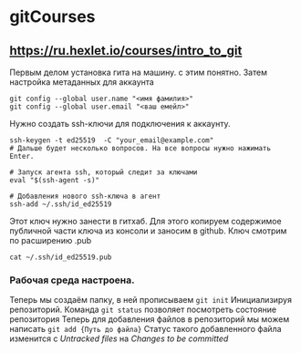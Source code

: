 # gitCourses

## https://ru.hexlet.io/courses/intro_to_git

 Первым делом установка гита на машину. с этим понятно.
 Затем настройка метаданных для аккаунта
``` 
git config --global user.name "<имя фамилия>"
git config --global user.email "<ваш емейл>" 
```
 Нужно создать ssh-ключи для подключения к аккаунту. 
```
ssh-keygen -t ed25519  -C "your_email@example.com"
# Дальше будет несколько вопросов. На все вопросы нужно нажимать Enter.

# Запуск агента ssh, который следит за ключами
eval "$(ssh-agent -s)"

# Добавления нового ssh-ключа в агент
ssh-add ~/.ssh/id_ed25519
```

Этот ключ нужно занести в гитхаб. Для этого копируем содержимое публичной части ключа из консоли и заносим в github. Ключ смотрим по расширению .pub
```
cat ~/.ssh/id_ed25519.pub
```
### Рабочая среда настроена.
Теперь мы создаём папку, в ней прописываем ``` git init ``` Инициализируя репозиторий.
Команда ``` git status ``` позволяет посмотреть состояние репозитория
Теперь для добавления файлов в репозиторий мы можем написать ``` git add {Путь до файла} ``` Статус такого добавленного файла изменится с *Untracked files* на *Changes to be committed* 

